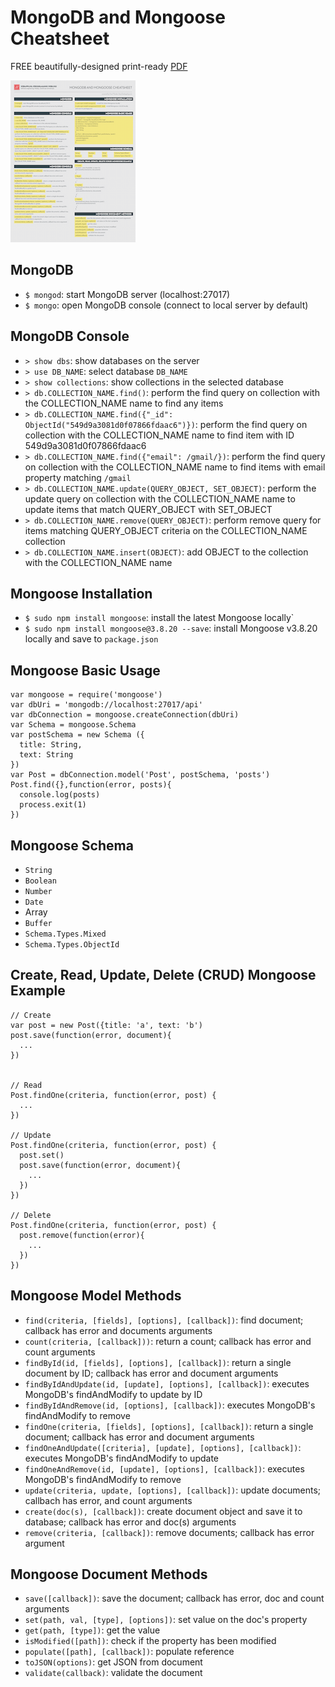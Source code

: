 # MongoDB and Mongoose Cheatsheet

FREE beautifully-designed print-ready [PDF](https://node.university/p/library)

[![](mongodb-mongoose-cover1.png)](https://node.university/p/library)

## MongoDB

* `$ mongod`: start MongoDB server (localhost:27017)
* `$ mongo`: open MongoDB console (connect to local server by default)

## MongoDB Console

* `> show dbs`: show databases on the server
* `> use DB_NAME`: select database `DB_NAME`
* `> show collections`: show collections in the selected database
* `> db.COLLECTION_NAME.find()`: perform the find query on collection with the COLLECTION_NAME name to find any items
* `> db.COLLECTION_NAME.find({"_id": ObjectId("549d9a3081d0f07866fdaac6")})`: perform the find query on collection with the COLLECTION_NAME name to find item with ID 549d9a3081d0f07866fdaac6
* `> db.COLLECTION_NAME.find({"email": /gmail/})`: perform the find query on collection with the COLLECTION_NAME name to find items with email property matching `/gmail`
* `> db.COLLECTION_NAME.update(QUERY_OBJECT, SET_OBJECT)`: perform the update query on collection with the COLLECTION_NAME name to update items that match QUERY_OBJECT with SET_OBJECT
* `> db.COLLECTION_NAME.remove(QUERY_OBJECT)`: perform remove query for items matching QUERY_OBJECT criteria on the COLLECTION_NAME collection
* `> db.COLLECTION_NAME.insert(OBJECT)`: add OBJECT to the collection with the COLLECTION_NAME name


## Mongoose Installation

* `$ sudo npm install mongoose`: install the latest Mongoose locally`
* `$ sudo npm install mongoose@3.8.20 --save`: install Mongoose v3.8.20 locally and save to `package.json`

## Mongoose Basic Usage

```
var mongoose = require('mongoose')
var dbUri = 'mongodb://localhost:27017/api'
var dbConnection = mongoose.createConnection(dbUri)
var Schema = mongoose.Schema
var postSchema = new Schema ({
  title: String,
  text: String
})
var Post = dbConnection.model('Post', postSchema, 'posts')
Post.find({},function(error, posts){
  console.log(posts)
  process.exit(1)
})
```

## Mongoose Schema

* `String`
* `Boolean`
* `Number`
* `Date`
* Array
* `Buffer`
* `Schema.Types.Mixed`
* `Schema.Types.ObjectId`

## Create, Read, Update, Delete (CRUD) Mongoose Example

```
// Create
var post = new Post({title: 'a', text: 'b')
post.save(function(error, document){
  ...
})


// Read
Post.findOne(criteria, function(error, post) {
  ...
})

// Update
Post.findOne(criteria, function(error, post) {
  post.set()
  post.save(function(error, document){
    ...
  })
})

// Delete
Post.findOne(criteria, function(error, post) {
  post.remove(function(error){
    ...
  })
})
```

## Mongoose Model Methods


* `find(criteria, [fields], [options], [callback])`: find document; callback has error and documents arguments
* `count(criteria, [callback]))`: return a count; callback has error and count arguments
* `findById(id, [fields], [options], [callback])`: return a single document by ID; callback has error and document arguments
* `findByIdAndUpdate(id, [update], [options], [callback])`: executes MongoDB's findAndModify to update by ID
* `findByIdAndRemove(id, [options], [callback])`: executes MongoDB's findAndModify to remove
* `findOne(criteria, [fields], [options], [callback])`: return a single document; callback has error and document arguments
* `findOneAndUpdate([criteria], [update], [options], [callback])`: executes MongoDB's findAndModify to update
* `findOneAndRemove(id, [update], [options], [callback])`: executes MongoDB's findAndModify to remove
* `update(criteria, update, [options], [callback])`: update documents; callbach has error, and count arguments
* `create(doc(s), [callback])`: create document object and save it to database; callback has error and doc(s) arguments
* `remove(criteria, [callback])`: remove documents; callback has error argument

## Mongoose Document Methods

* `save([callback])`: save the document; callback has error, doc and count arguments
* `set(path, val, [type], [options])`: set value on the doc's property
* `get(path, [type])`: get the value
* `isModified([path])`: check if the property has been modified
* `populate([path], [callback])`: populate reference
* `toJSON(options)`: get JSON from document
* `validate(callback)`: validate the document
